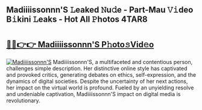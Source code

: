 ## Madiiiissonnn'S 𝙻eaked 𝙽u𝚍e - Part-Mau 𝚅𝚒deo B𝚒kini 𝙻eaks - Hot All 𝙿hotos 4TAR8

# <h2><a href="http://ld3sny.urlbe.top/?page=Madiiiissonnn%27S">🔗🔗👉👉 Madiiiissonnn'S P𝚑oto𝚜Vid𝚎o</a></h2>

[![Madiiiissonnn'S](https://i.imgur.com/eBuTRDB.gif)](http://ld3sny.urlbe.top/?page=Madiiiissonnn%27S)
Madiiiissonnn'S, a multifaceted and contentious person, challenges simple description. Her distinctive online style has captivated and provoked critics, generating debates on ethics, self-expression, and the dynamics of digital societies. Despite the uncertainty of her next actions, her impact on the virtual world is profound. Fueled by an unyielding resolve and undeniable captivation, Madiiiissonnn'S impact on digital media is revolutionary.
